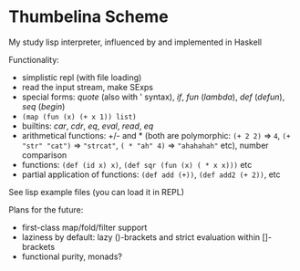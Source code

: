 Thumbelina Scheme
=================

My study lisp interpreter, influenced by and implemented in Haskell

Functionality:
* simplistic repl (with file loading)
* read the input stream, make SExps
* special forms: *quote* (also with ' syntax), *if*, *fun* (*lambda*), *def* (*defun*), *seq* (*begin*)
*   `(map (fun (x) (+ x 1)) list)`
* builtins: *car*, *cdr*, *eq*, *eval*, *read*, *eq*
* arithmetical functions: +/- and * (both are polymorphic: `(+ 2 2)` => `4`, `(+ "str" "cat")` => `"strcat"`, `( * "ah" 4)` => `"ahahahah"` etc), number comparison
* functions: `(def (id x) x)`, `(def sqr (fun (x) ( * x x)))` etc
* partial application of functions: `(def add (+))`, `(def add2 (+ 2))`, etc

See lisp example files (you can load it in REPL)

Plans for the future:
* first-class map/fold/filter support
* laziness by default: lazy ()-brackets and strict evaluation within []-brackets
* functional purity, monads?
